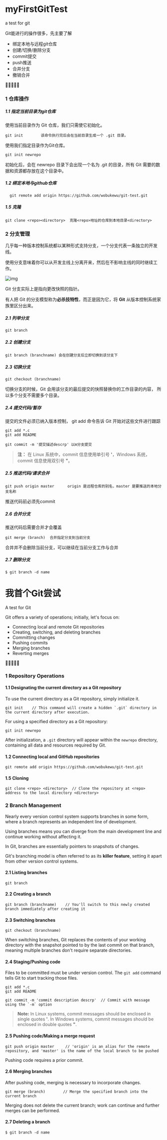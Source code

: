 # myFirstGitTest
a test for git

Git能进行的操作很多，先主要了解

- 绑定本地与远程git仓库
- 创建/切换/删除分支
- commit提交
- push推送
- 合并分支
- 撤销合并

🎈🎆🎇🎄🎊

### 1 仓库操作

##### 1.1 指定当前目录为git仓库

使用当前目录作为 Git 仓库，我们只需使它初始化。

```
git init  		该命令执行完后会在当前目录生成一个 .git 目录。
```

使用我们指定目录作为Git仓库。

```
git init newrepo
```

初始化后，会在 newrepo 目录下会出现一个名为 .git 的目录，所有 Git 需要的数据和资源都存放在这个目录中。

##### 1.2 绑定本地与github仓库

```shell
  git remote add origin https://github.com/wobukewu/git-test.git
```



##### 1.5 克隆

```shell
git clone <repo><directory>  克隆<repo>地址的仓库到本地目录<directory>
```

### 2 分支管理

几乎每一种版本控制系统都以某种形式支持分支，一个分支代表一条独立的开发线。

使用分支意味着你可以从开发主线上分离开来，然后在不影响主线的同时继续工作。

![img](https://static.jyshare.com/images/svg/git-brance.svg)

Git 分支实际上是指向更改快照的指针。

有人把 Git 的分支模型称为**必杀技特性**，而正是因为它，将 **Git** 从版本控制系统家族里区分出来。

##### 2.1 列举分支

```
git branch
```

##### 2.2 创建分支

```
git branch (branchname)	会在创建分支后立即切换到该分支下
```

##### 2.3 切换分支

```
git checkout (branchname)
```

切换分支的时候，Git 会用该分支的最后提交的快照替换你的工作目录的内容， 所以多个分支不需要多个目录。

##### 2.4 提交代码/暂存

提交的文件必须已纳入版本控制， git add 命令告诉 Git 开始对这些文件进行跟踪

```
git add *.c
git add README
```

```shell
git commit -m '提交描述descrp' 以m分支提交
```

> **注：** 在 Linux 系统中，commit 信息使用单引号 **'**，Windows 系统，commit 信息使用双引号 **"**。

##### 2.5 推送代码/请求合并

```shell
git push origin master		origin 是远程仓库的别名，master 是要推送的本地分支名称
```

推送代码前必须先commit

##### 2.6 合并分支

推送代码后需要合并才会覆盖

```shell
git merge (branch)	合并指定分支到当前分支
```

合并并不会删除当前分支，可以继续在当前分支工作与合并

##### 2.7 删除分支

```
$ git branch -d name
```

# 我首个Git尝试

A test for Git

Git offers a variety of operations; initially, let's focus on:

- Connecting local and remote Git repositories
- Creating, switching, and deleting branches
- Committing changes
- Pushing commits
- Merging branches
- Reverting merges

🎉🎆🎇🎄🎊

### 1 Repository Operations

#### 1.1 Designating the current directory as a Git repository

To use the current directory as a Git repository, simply initialize it.

```shell
git init  	// This command will create a hidden `.git` directory in the current directory after execution.
```

For using a specified directory as a Git repository:

```shell
git init newrepo
```

After initialization, a `.git` directory will appear within the `newrepo` directory, containing all data and resources required by Git.

#### 1.2 Connecting local and GitHub repositories

```shell
git remote add origin https://github.com/wobukewu/git-test.git
```

#### 1.5 Cloning

```shell
git clone <repo> <directory>  // Clone the repository at <repo> address to the local directory <directory>
```

### 2 Branch Management

Nearly every version control system supports branches in some form, where a branch represents an independent line of development.

Using branches means you can diverge from the main development line and continue working without affecting it.

In Git, branches are essentially pointers to snapshots of changes.

Git's branching model is often referred to as its **killer feature**, setting it apart from other version control systems.

#### 2.1 Listing branches

```
git branch
```

#### 2.2 Creating a branch

```
git branch (branchname)    // You'll switch to this newly created branch immediately after creating it
```

#### 2.3 Switching branches

```
git checkout (branchname)
```

When switching branches, Git replaces the contents of your working directory with the snapshot pointed to by the last commit on that branch, meaning multiple branches don't require separate directories.

#### 2.4 Staging/Pushing code

Files to be committed must be under version control. The `git add` command tells Git to start tracking those files.

```shell
git add *.c
git add README
```

```shell
git commit -m 'commit description descrp'  // Commit with message using the `-m` option
```

> **Note:** In Linux systems, commit messages should be enclosed in single quotes **'**. In Windows systems, commit messages should be enclosed in double quotes **"**.

#### 2.5 Pushing code/Making a merge request

```shell
git push origin master     // 'origin' is an alias for the remote repository, and 'master' is the name of the local branch to be pushed
```

Pushing code requires a prior commit.

#### 2.6 Merging branches

After pushing code, merging is necessary to incorporate changes.

```shell
git merge (branch)        // Merge the specified branch into the current branch
```

Merging does not delete the current branch; work can continue and further merges can be performed.

#### 2.7 Deleting a branch

```shell
$ git branch -d name
```





